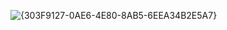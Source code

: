 ![{303F9127-0AE6-4E80-8AB5-6EEA34B2E5A7}](https://github.com/user-attachments/assets/61762649-9a31-4a77-975a-8bcdd3dd63c1)

